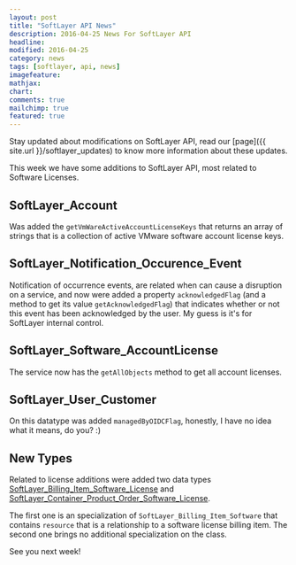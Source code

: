 ```yaml
---
layout: post
title: "SoftLayer API News"
description: 2016-04-25 News For SoftLayer API
headline:
modified: 2016-04-25
category: news
tags: [softlayer, api, news]
imagefeature: 
mathjax: 
chart: 
comments: true
mailchimp: true
featured: true
---
```


Stay updated about modifications on SoftLayer API, read our [page]({{ site.url }}/softlayer_updates) to know more information about these updates.

This week we have some additions to SoftLayer API, most related to Software Licenses.

## SoftLayer_Account

Was added the `getVmWareActiveAccountLicenseKeys` that returns an array of strings that is a collection of active VMware software account license keys.

## SoftLayer_Notification_Occurence_Event

Notification of occurrence events, are related when can cause a disruption on a service, and now were added a property `acknowledgedFlag` (and a method to get its value `getAcknowledgedFlag`) that indicates whether or not this event has been acknowledged by the user. My guess is it's for SoftLayer internal control.

## SoftLayer_Software_AccountLicense

The service now has the `getAllObjects` method to get all account licenses.

## SoftLayer_User_Customer

On this datatype was added `managedByOIDCFlag`, honestly, I have no idea what it means, do you? :)

## New Types

Related to license additions were added two data types [SoftLayer_Billing_Item_Software_License](http://sldn.softlayer.com/reference/datatypes/SoftLayer_Billing_Item_Software_License) and [SoftLayer_Container_Product_Order_Software_License](http://sldn.softlayer.com/reference/datatypes/SoftLayer_Container_Product_Order_Software_License).

The first one is an specialization of `SoftLayer_Billing_Item_Software` that contains `resource` that is a relationship to a software license billing item. The second one brings no additional specialization on the class.

See you next week!